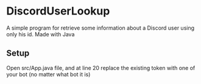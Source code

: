 # DiscordUserLookup
A simple program for retrieve some information about a Discord user using only his id. Made with Java

## Setup
Open src/App.java file, and at line 20 replace the existing token with one of your bot (no matter what bot it is)
